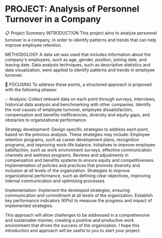 # PROJECT: Analysis of Personnel Turnover in a Company
📋 Project Summary
INTRODUCTION
This project aims to analyze personnel turnover in a company, in order to identify patterns and trends that can help improve employee retention.

METHODOLOGY
A data set was used that includes information about the company's employees, such as age, gender, position, joining date, and leaving date. Data analysis techniques, such as descriptive statistics and data visualization, were applied to identify patterns and trends in employee turnover.

🎯 FOCUSING
To address these points, a structured approach is proposed with the following phases:

💡 Analysis:
Collect relevant data on each point through surveys, interviews, historical data analysis and benchmarking with other companies. Identify the root causes of employee turnover, employee dissatisfaction, compensation and benefits inefficiencies, diversity and equity gaps, and obstacles to organizational performance.

Strategy development:
Design specific strategies to address each point, based on the previous analysis. These strategies may include: Employee retention programs, such as career development plans, recognition programs, and improving work-life balance. Initiatives to improve employee satisfaction, such as work environment surveys, effective communication channels and wellness programs. Reviews and adjustments in compensation and benefits systems to ensure equity and competitiveness. Implementation of policies and practices that promote diversity and inclusion at all levels of the organization. Strategies to improve organizational performance, such as defining clear objectives, improving internal communication and optimizing processes.

Implementation:
Implement the developed strategies, ensuring communication and commitment at all levels of the organization. Establish key performance indicators (KPIs) to measure the progress and impact of implemented strategies.

This approach will allow challenges to be addressed in a comprehensive and sustainable manner, creating a positive and productive work environment that drives the success of the organization. I hope this introduction and approach will be useful to you to start your project.
